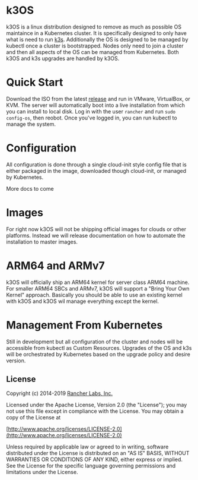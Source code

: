 k3OS
=====================================
k3OS is a linux distribution designed to remove as much as possible
OS maintaince in a Kubernetes cluster.  It is specifically designed to only
have what is need to run [k3s](https://github.com/rancher/k3s). Additionally
the OS is designed to be managed by kubectl once a cluster is bootstrapped.
Nodes only need to join a cluster and then all aspects of the OS can be managed
from Kubernetes. Both k3OS and k3s upgrades are handled by k3OS.

Quick Start
===========

Download the ISO from the latest [release](https://github.com/rancher/k3os/releases) and run
in VMware, VirtualBox, or KVM.  The server will automatically boot into a live installation from which you can install to local disk. Log in with the user `rancher` and run `sudo config-os`, then reobot. Once you've logged in, you can run kubectl to manage the system. 

Configuration
=============

All configuration is done through a single cloud-init style config file that is either
packaged in the image, downloaded though cloud-init, or managed by Kubernetes.

More docs to come

Images
======

For right now k3OS will not be shipping official images for clouds or other platforms.  Instead
we will release documentation on how to automate the installation to master images.


ARM64 and ARMv7
===============

k3OS will officially ship an ARM64 kernel for server class ARM64 machine.  For smaller ARM64
SBCs and ARMv7, k3OS will support a "Bring Your Own Kernel" approach.  Basically you should
be able to use an existing kernel with k3OS and k3OS wil manage everything except the kernel.

Management From Kubernetes
==========================

Still in development but all configuration of the cluster and nodes will be accessible from
kubectl as Custom Resources. Upgrades of the OS and k3s will be orchestrated by Kubernetes
based on the upgrade policy and desire version.


## License
Copyright (c) 2014-2019 [Rancher Labs, Inc.](http://rancher.com)

Licensed under the Apache License, Version 2.0 (the "License");
you may not use this file except in compliance with the License.
You may obtain a copy of the License at

[http://www.apache.org/licenses/LICENSE-2.0](http://www.apache.org/licenses/LICENSE-2.0)

Unless required by applicable law or agreed to in writing, software
distributed under the License is distributed on an "AS IS" BASIS,
WITHOUT WARRANTIES OR CONDITIONS OF ANY KIND, either express or implied.
See the License for the specific language governing permissions and
limitations under the License.

